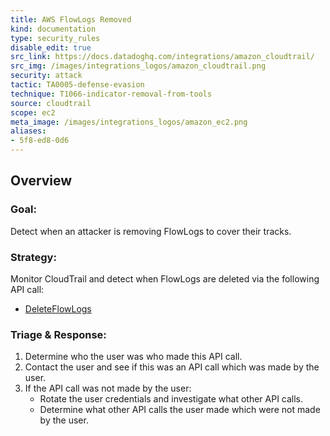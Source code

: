 ```yaml
---
title: AWS FlowLogs Removed
kind: documentation
type: security_rules
disable_edit: true
src_link: https://docs.datadoghq.com/integrations/amazon_cloudtrail/
src_img: /images/integrations_logos/amazon_cloudtrail.png
security: attack
tactic: TA0005-defense-evasion
technique: T1066-indicator-removal-from-tools
source: cloudtrail
scope: ec2
meta_image: /images/integrations_logos/amazon_ec2.png
aliases:
- 5f8-ed8-0d6
---
```


## Overview

### **Goal:**
Detect when an attacker is removing FlowLogs to cover their tracks.

### **Strategy:**
Monitor CloudTrail and detect when FlowLogs are deleted via the following API call:

* [DeleteFlowLogs][1]

### **Triage & Response:**
1. Determine who the user was who made this API call.
2. Contact the user and see if this was an API call which was made by the user.
3. If the API call was not made by the user:
   * Rotate the user credentials and investigate what other API calls.
   * Determine what other API calls the user made which were not made by the user.

[1]: https://docs.aws.amazon.com/AWSEC2/latest/APIReference/API_DeleteFlowLogs.html
